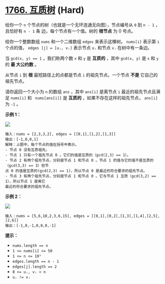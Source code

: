 # [1766. 互质树][link] (Hard)

[link]: https://leetcode.cn/problems/tree-of-coprimes/

给你一个 `n` 个节点的树（也就是一个无环连通无向图），节点编号从 `0` 到 `n - 1` ，且恰好有 `n - 1` 条
边，每个节点有一个值。树的 **根节点** 为 0 号点。

给你一个整数数组 `nums` 和一个二维数组 `edges` 来表示这棵树。 `nums[i]` 表示第 `i` 个点的值， `edges
[j] = [uⱼ, vⱼ]` 表示节点 `uⱼ` 和节点 `vⱼ` 在树中有一条边。

当 `gcd(x, y) == 1` ，我们称两个数 `x` 和 `y` 是 **互质的** ，其中 `gcd(x, y)` 是 `x` 和 `y` 的 **最
大公约数** 。

从节点 `i` 到 **根** 最短路径上的点都是节点 `i` 的祖先节点。一个节点 **不是** 它自己的祖先节点。

请你返回一个大小为 `n` 的数组 `ans` ，其中 `ans[i]` 是离节点 `i` 最近的祖先节点且满足 `nums[i]` 和 `
nums[ans[i]]` 是 **互质的** ，如果不存在这样的祖先节点， `ans[i]` 为 `-1` 。

**示例 1：**

**![](https://assets.leetcode-cn.com/aliyun-lc-upload/uploads/2021/02/20/untitled-diagram.png)**

```
输入：nums = [2,3,3,2], edges = [[0,1],[1,2],[1,3]]
输出：[-1,0,0,1]
解释：上图中，每个节点的值在括号中表示。
- 节点 0 没有互质祖先。
- 节点 1 只有一个祖先节点 0 。它们的值是互质的（gcd(2,3) == 1）。
- 节点 2 有两个祖先节点，分别是节点 1 和节点 0 。节点 1 的值与它的值不是互质的（gcd(3,3) == 3）但节
点 0 的值是互质的(gcd(2,3) == 1)，所以节点 0 是最近的符合要求的祖先节点。
- 节点 3 有两个祖先节点，分别是节点 1 和节点 0 。它与节点 1 互质（gcd(3,2) == 1），所以节点 1 是离它
最近的符合要求的祖先节点。
```

**示例 2：**

![](https://assets.leetcode-cn.com/aliyun-lc-upload/uploads/2021/02/20/untitled-diagram1.png)

```
输入：nums = [5,6,10,2,3,6,15], edges = [[0,1],[0,2],[1,3],[1,4],[2,5],[2,6]]
输出：[-1,0,-1,0,0,0,-1]
```

**提示：**

- `nums.length == n`
- `1 <= nums[i] <= 50`
- `1 <= n <= 10⁵`
- `edges.length == n - 1`
- `edges[j].length == 2`
- `0 <= uⱼ, vⱼ < n`
- `uⱼ != vⱼ`
